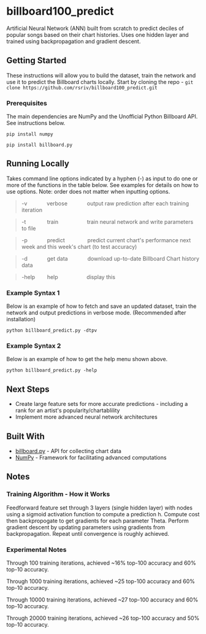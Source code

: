 # billboard100_predict
Artificial Neural Network (ANN) built from scratch to predict deciles of popular songs based on their chart histories. Uses one hidden layer and trained using backpropagation and gradient descent.

## Getting Started

These instructions will allow you to build the dataset, train the network and use it to predict the Billboard charts locally. Start by cloning the repo - `git clone https://github.com/rsriv/billboard100_predict.git`

### Prerequisites

The main dependencies are NumPy and the Unofficial Python Billboard API. See instructions below.

```
pip install numpy
```

```
pip install billboard.py
```



## Running Locally

Takes command line options indicated by a hyphen (-) as input to do one or more of the functions in the table below. See examples for details on how to use options. Note: order does not matter when inputting options.
>-v &nbsp;&nbsp;&nbsp;&nbsp;&nbsp;&nbsp;&nbsp;&nbsp;&nbsp;&nbsp;&nbsp; verbose  &nbsp;&nbsp;&nbsp;&nbsp;&nbsp;&nbsp;&nbsp;&nbsp;&nbsp;&nbsp;&nbsp;  output raw prediction after each training iteration

>-t &nbsp;&nbsp;&nbsp;&nbsp;&nbsp;&nbsp;&nbsp;&nbsp;&nbsp;&nbsp;&nbsp;&nbsp;  train &nbsp;&nbsp;&nbsp;&nbsp;&nbsp;&nbsp;&nbsp;&nbsp;&nbsp;&nbsp;&nbsp;&nbsp;&nbsp;&nbsp; &nbsp;&nbsp;       train neural network and write parameters to file

>-p &nbsp;&nbsp;&nbsp;&nbsp;&nbsp;&nbsp;&nbsp;&nbsp;&nbsp;&nbsp;&nbsp; predict &nbsp;&nbsp;&nbsp;&nbsp;&nbsp;&nbsp;&nbsp;&nbsp;&nbsp;&nbsp;&nbsp;&nbsp;&nbsp;    predict current chart's performance next week and this week's chart (to test accuracy)

>-d &nbsp;&nbsp;&nbsp;&nbsp;&nbsp;&nbsp;&nbsp;&nbsp;&nbsp;&nbsp;&nbsp; get data &nbsp;&nbsp;&nbsp;&nbsp;&nbsp;&nbsp;&nbsp;&nbsp;&nbsp;&nbsp;&nbsp;   download up-to-date Billboard Chart history data

>-help &nbsp;&nbsp;&nbsp;&nbsp;&nbsp;&nbsp; help &nbsp;&nbsp;&nbsp;&nbsp;&nbsp;&nbsp;&nbsp;&nbsp;&nbsp;&nbsp;&nbsp;&nbsp;&nbsp;&nbsp; &nbsp;&nbsp;       display this

### Example Syntax 1

Below is an example of how to fetch and save an updated dataset, train the network and output predictions in verbose mode. (Recommended after installation)

```
python billboard_predict.py -dtpv
```

### Example Syntax 2

Below is an example of how to get the help menu shown above.

```
python billboard_predict.py -help
```

## Next Steps

* Create large feature sets for more accurate predictions - including a rank for an artist's popularity/chartablility
* Implement more advanced neural network architectures

## Built With

* [billboard.py](https://github.com/guoguo12/billboard-charts) - API for collecting chart data
* [NumPy](http://www.numpy.org) - Framework for facilitating advanced computations

## Notes
### Training Algorithm - How it Works

Feedforward feature set through 3 layers (single hidden layer) with nodes using a sigmoid activation function to compute a prediction h. Compute cost then backpropogate to get gradients for each parameter Theta. Perform gradient descent by updating parameters using gradients from backpropagation. Repeat until convergence is roughly achieved.

### Experimental Notes
Through 100 training iterations, achieved ~16% top-100 accuracy and 60% top-10
accuracy.

Through 1000 training iterations, achieved ~25 top-100 accuracy and 60% top-10
accuracy.

Through 10000 training iterations, achieved ~27 top-100 accuracy and 60% top-10
accuracy.

Through 20000 training iterations, achieved ~26 top-100 accuracy and 50% top-10
accuracy.

